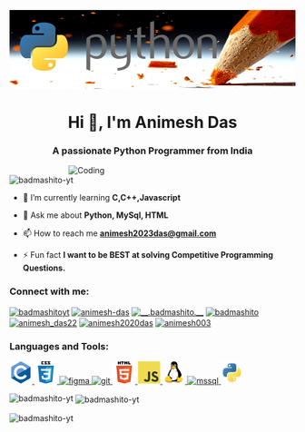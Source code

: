 ![logo](https://github.com/Badmashito-YT/Badmashito-YT/blob/main/PythonBanner.jpeg)
<h1 align="center">Hi 👋, I'm Animesh Das</h1>
<h3 align="center">A passionate Python Programmer from India</h3>
<img align="right" alt="Coding" width="400" src="https://cdn.dribbble.com/users/1162077/screenshots/3848914/programmer.gif">

<p align="left"> <img src="https://komarev.com/ghpvc/?username=badmashito-yt&label=Profile%20views&color=0e75b6&style=flat" alt="badmashito-yt" /> </p>

- 🌱 I’m currently learning **C,C++,Javascript**

- 💬 Ask me about **Python, MySql, HTML**

- 📫 How to reach me **animesh2023das@gmail.com**

- ⚡ Fun fact **I want to be BEST at solving Competitive Programming Questions.**

<h3 align="left">Connect with me:</h3>
<p align="left">
<a href="https://twitter.com/badmashitoyt" target="blank"><img align="center" src="https://raw.githubusercontent.com/rahuldkjain/github-profile-readme-generator/master/src/images/icons/Social/twitter.svg" alt="badmashitoyt" height="30" width="40" /></a>
<a href="https://linkedin.com/in/animesh-das" target="blank"><img align="center" src="https://raw.githubusercontent.com/rahuldkjain/github-profile-readme-generator/master/src/images/icons/Social/linked-in-alt.svg" alt="animesh-das" height="30" width="40" /></a>
<a href="https://instagram.com/__.badmashito.__" target="blank"><img align="center" src="https://raw.githubusercontent.com/rahuldkjain/github-profile-readme-generator/master/src/images/icons/Social/instagram.svg" alt="__.badmashito.__" height="30" width="40" /></a>
<a href="https://www.youtube.com/c/badmashito" target="blank"><img align="center" src="https://raw.githubusercontent.com/rahuldkjain/github-profile-readme-generator/master/src/images/icons/Social/youtube.svg" alt="badmashito" height="30" width="40" /></a>
<a href="https://www.codechef.com/users/animesh_das22" target="blank"><img align="center" src="https://cdn.jsdelivr.net/npm/simple-icons@3.1.0/icons/codechef.svg" alt="animesh_das22" height="30" width="40" /></a>
<a href="https://www.hackerrank.com/animesh2020das" target="blank"><img align="center" src="https://raw.githubusercontent.com/rahuldkjain/github-profile-readme-generator/master/src/images/icons/Social/hackerrank.svg" alt="animesh2020das" height="30" width="40" /></a>
<a href="https://www.leetcode.com/animesh003" target="blank"><img align="center" src="https://raw.githubusercontent.com/rahuldkjain/github-profile-readme-generator/master/src/images/icons/Social/leet-code.svg" alt="animesh003" height="30" width="40" /></a>
</p>

<h3 align="left">Languages and Tools:</h3>
<p align="left"> <a href="https://www.cprogramming.com/" target="_blank" rel="noreferrer"> <img src="https://raw.githubusercontent.com/devicons/devicon/master/icons/c/c-original.svg" alt="c" width="40" height="40"/> </a> <a href="https://www.w3schools.com/css/" target="_blank" rel="noreferrer"> <img src="https://raw.githubusercontent.com/devicons/devicon/master/icons/css3/css3-original-wordmark.svg" alt="css3" width="40" height="40"/> </a> <a href="https://www.figma.com/" target="_blank" rel="noreferrer"> <img src="https://www.vectorlogo.zone/logos/figma/figma-icon.svg" alt="figma" width="40" height="40"/> </a> <a href="https://git-scm.com/" target="_blank" rel="noreferrer"> <img src="https://www.vectorlogo.zone/logos/git-scm/git-scm-icon.svg" alt="git" width="40" height="40"/> </a> <a href="https://www.w3.org/html/" target="_blank" rel="noreferrer"> <img src="https://raw.githubusercontent.com/devicons/devicon/master/icons/html5/html5-original-wordmark.svg" alt="html5" width="40" height="40"/> </a> <a href="https://developer.mozilla.org/en-US/docs/Web/JavaScript" target="_blank" rel="noreferrer"> <img src="https://raw.githubusercontent.com/devicons/devicon/master/icons/javascript/javascript-original.svg" alt="javascript" width="40" height="40"/> </a> <a href="https://www.linux.org/" target="_blank" rel="noreferrer"> <img src="https://raw.githubusercontent.com/devicons/devicon/master/icons/linux/linux-original.svg" alt="linux" width="40" height="40"/> </a> <a href="https://www.microsoft.com/en-us/sql-server" target="_blank" rel="noreferrer"> <img src="https://www.svgrepo.com/show/303229/microsoft-sql-server-logo.svg" alt="mssql" width="40" height="40"/> </a> <a href="https://www.python.org" target="_blank" rel="noreferrer"> <img src="https://raw.githubusercontent.com/devicons/devicon/master/icons/python/python-original.svg" alt="python" width="40" height="40"/> </a> </p>

<p><img align="left" src="https://github-readme-stats.vercel.app/api/top-langs?username=badmashito-yt&show_icons=true&locale=en&layout=compact" alt="badmashito-yt" /></p>

<p>&nbsp;<img align="center" src="https://github-readme-stats.vercel.app/api?username=badmashito-yt&show_icons=true&locale=en" alt="badmashito-yt" /></p>

<p><img align="center" src="https://github-readme-streak-stats.herokuapp.com/?user=badmashito-yt&" alt="badmashito-yt" /></p>

